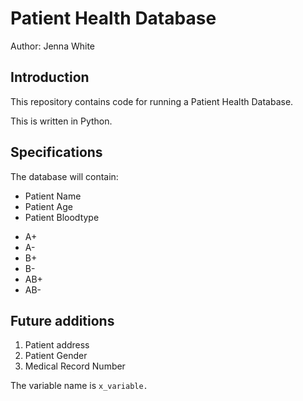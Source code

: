 # Patient Health Database

Author: Jenna White

## Introduction
This repository contains code for running a Patient Health Database.

This is written in Python. 

## Specifications
The database will contain:
* Patient Name
* Patient Age
* Patient Bloodtype
 - A+
 - A-
 - B+
 - B-
 - AB+
 - AB-

## Future additions
1. Patient address
2. Patient Gender
3. Medical Record Number 

The variable name is `x_variable.`
